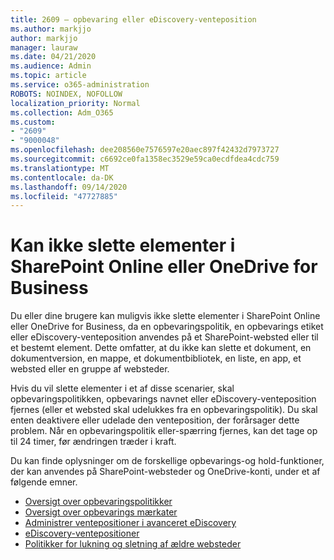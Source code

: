 ```yaml
---
title: 2609 – opbevaring eller eDiscovery-venteposition
ms.author: markjjo
author: markjjo
manager: lauraw
ms.date: 04/21/2020
ms.audience: Admin
ms.topic: article
ms.service: o365-administration
ROBOTS: NOINDEX, NOFOLLOW
localization_priority: Normal
ms.collection: Adm_O365
ms.custom:
- "2609"
- "9000048"
ms.openlocfilehash: dee208560e7576597e20aec897f42432d7973727
ms.sourcegitcommit: c6692ce0fa1358ec3529e59ca0ecdfdea4cdc759
ms.translationtype: MT
ms.contentlocale: da-DK
ms.lasthandoff: 09/14/2020
ms.locfileid: "47727885"
---
```

# <a name="unable-to-delete-items-in-sharepoint-online-or-onedrive-for-business"></a>Kan ikke slette elementer i SharePoint Online eller OneDrive for Business

Du eller dine brugere kan muligvis ikke slette elementer i SharePoint Online eller OneDrive for Business, da en opbevaringspolitik, en opbevarings etiket eller eDiscovery-venteposition anvendes på et SharePoint-websted eller til et bestemt element. Dette omfatter, at du ikke kan slette et dokument, en dokumentversion, en mappe, et dokumentbibliotek, en liste, en app, et websted eller en gruppe af websteder. 

Hvis du vil slette elementer i et af disse scenarier, skal opbevaringspolitikken, opbevarings navnet eller eDiscovery-venteposition fjernes (eller et websted skal udelukkes fra en opbevaringspolitik). Du skal enten deaktivere eller udelade den venteposition, der forårsager dette problem. Når en opbevaringspolitik eller-spærring fjernes, kan det tage op til 24 timer, før ændringen træder i kraft. 

Du kan finde oplysninger om de forskellige opbevarings-og hold-funktioner, der kan anvendes på SharePoint-websteder og OneDrive-konti, under et af følgende emner.

- [Oversigt over opbevaringspolitikker](https://docs.microsoft.com/microsoft-365/compliance/retention-policies)
- [Oversigt over opbevarings mærkater](https://docs.microsoft.com/microsoft-365/compliance/labels)
- [Administrer ventepositioner i avanceret eDiscovery](https://docs.microsoft.com/microsoft-365/compliance/managing-holds)
- [eDiscovery-ventepositioner](https://docs.microsoft.com/microsoft-365/compliance/ediscovery-cases#step-4-place-content-locations-on-hold)
- [Politikker for lukning og sletning af ældre websteder](https://support.office.com/article/Use-policies-for-site-closure-and-deletion-A8280D82-27FD-48C5-9ADF-8A5431208BA5)